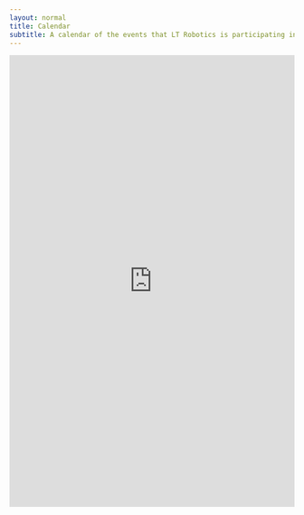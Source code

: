 ```yaml
---
layout: normal
title: Calendar
subtitle: A calendar of the events that LT Robotics is participating in!
---
```

<iframe src="https://calendar.google.com/calendar/embed?height=600&amp;wkst=1&amp;bgcolor=%23ffffff&amp;ctz=America%2FChicago&amp;src=bHRyb2JvdGljczc4NzM4QGdtYWlsLmNvbQ&amp;color=%23039BE5&amp;showNav=0&amp;showDate=1&amp;showPrint=0&amp;showTabs=0&amp;showCalendars=0" style="border: 0" width="100%" height="800" frameborder="0" scrolling="no"></iframe>
